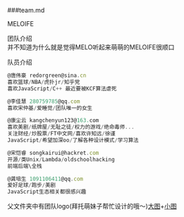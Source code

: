 ###team.md   
  
MELOIFE  
  
团队介绍  
并不知道为什么就是觉得MELO听起来萌萌的MELOIFE很顺口  
  
队员介绍
```javascript
@唐伟豪 redorgreen@sina.cn  
喜欢篮球/NBA/虎扑jr/知乎党  
喜欢JavaScript/C++ 最近要被KCF算法虐死  
```
  
```javascript
@李佳慧 280759785@qq.com  
喜欢宋仲基/爱睡觉/团队唯一的女生
```
  
```javascript
@康尘云 kangchenyun123@163.com  
喜欢美剧/纸牌屋/无耻之徒/权力的游戏/绝命毒师...  
关注财经/炒股票/FT中文网/喜欢许知远/徐谨  
JavaScript/希望加深oo/了解各种设计模式/学习算法
```
  
```javascript
@宋恺睿 songkairui@hackret.com  
开源/类Unix/Lambda/oldschoolhacking  
前端后端\全栈
```
  
```javascript
@龚培生 1091106411@qq.com  
爱好足球/跑步/美剧  
JavaScript生态相关都很感兴趣
```
  
父文件夹中有团队logo(拜托萌妹子帮忙设计的哦～)[大图](https://github.com/meloalright/BAIDUIFE/tree/master/PHASE03/80.png)+[小图](https://github.com/meloalright/BAIDUIFE/tree/master/PHASE03/249x249.png)